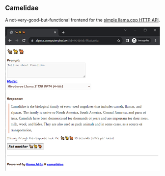## Camelidae

A not-very-good-but-functional frontend for the [simple llama.cpp HTTP API](https://github.com/edfletcher/llama.http/tree/master/examples/simple-http).

![Camelidae screenshot](./camelidae-ss-1.png "Camelidae screenshot")